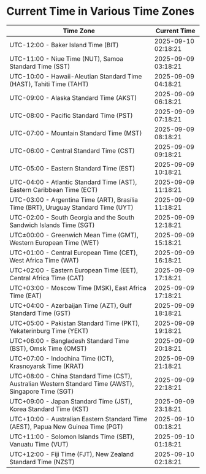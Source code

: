 # Current Time in Various Time Zones

| Time Zone | Current Time |
|-----------|--------------|
| UTC-12:00 - Baker Island Time (BIT) | 2025-09-10 02:18:21 |
| UTC-11:00 - Niue Time (NUT), Samoa Standard Time (SST) | 2025-09-09 03:18:21 |
| UTC-10:00 - Hawaii-Aleutian Standard Time (HAST), Tahiti Time (TAHT) | 2025-09-09 04:18:21 |
| UTC-09:00 - Alaska Standard Time (AKST) | 2025-09-09 06:18:21 |
| UTC-08:00 - Pacific Standard Time (PST) | 2025-09-09 07:18:21 |
| UTC-07:00 - Mountain Standard Time (MST) | 2025-09-09 08:18:21 |
| UTC-06:00 - Central Standard Time (CST) | 2025-09-09 09:18:21 |
| UTC-05:00 - Eastern Standard Time (EST) | 2025-09-09 10:18:21 |
| UTC-04:00 - Atlantic Standard Time (AST), Eastern Caribbean Time (ECT) | 2025-09-09 11:18:21 |
| UTC-03:00 - Argentina Time (ART), Brasília Time (BRT), Uruguay Standard Time (UYT) | 2025-09-09 11:18:21 |
| UTC-02:00 - South Georgia and the South Sandwich Islands Time (SGT) | 2025-09-09 12:18:21 |
| UTC±00:00 - Greenwich Mean Time (GMT), Western European Time (WET) | 2025-09-09 15:18:21 |
| UTC+01:00 - Central European Time (CET), West Africa Time (WAT) | 2025-09-09 16:18:21 |
| UTC+02:00 - Eastern European Time (EET), Central Africa Time (CAT) | 2025-09-09 17:18:21 |
| UTC+03:00 - Moscow Time (MSK), East Africa Time (EAT) | 2025-09-09 17:18:21 |
| UTC+04:00 - Azerbaijan Time (AZT), Gulf Standard Time (GST) | 2025-09-09 18:18:21 |
| UTC+05:00 - Pakistan Standard Time (PKT), Yekaterinburg Time (YEKT) | 2025-09-09 19:18:21 |
| UTC+06:00 - Bangladesh Standard Time (BST), Omsk Time (OMST) | 2025-09-09 20:18:21 |
| UTC+07:00 - Indochina Time (ICT), Krasnoyarsk Time (KRAT) | 2025-09-09 21:18:21 |
| UTC+08:00 - China Standard Time (CST), Australian Western Standard Time (AWST), Singapore Time (SGT) | 2025-09-09 22:18:21 |
| UTC+09:00 - Japan Standard Time (JST), Korea Standard Time (KST) | 2025-09-09 23:18:21 |
| UTC+10:00 - Australian Eastern Standard Time (AEST), Papua New Guinea Time (PGT) | 2025-09-10 00:18:21 |
| UTC+11:00 - Solomon Islands Time (SBT), Vanuatu Time (VUT) | 2025-09-10 01:18:21 |
| UTC+12:00 - Fiji Time (FJT), New Zealand Standard Time (NZST) | 2025-09-10 02:18:21 |
